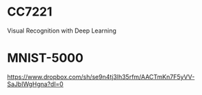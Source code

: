 # CC7221
Visual Recognition with Deep Learning

# MNIST-5000
https://www.dropbox.com/sh/se9n4tj3lh35rfm/AACTmKn7F5yVV-SaJbIWgHgna?dl=0


